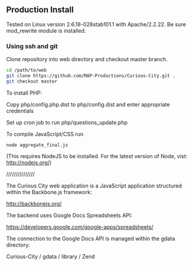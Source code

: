 ## Production Install

Tested on Linux version 2.6.18-028stab101.1 with Apache/2.2.22. Be sure mod_rewrite module is installed.

### Using ssh and git

Clone repository into web directory and checkout master branch.

```bash
cd /path/to/web
git clone https://github.com/MAP-Productions/Curious-City.git .
git checkout master
```

To install PHP:

Copy php/config.php.dist to php/config.dist and enter appropriate credentials

Set up cron job to run php/questions_update.php

To compile JavaScript/CSS run

```
node aggregate_final.js
```

(This requires NodeJS to be installed. For the latest version of Node, vist: http://nodejs.org/)

///////////////

The Curious City web application is a JavaScript application structured within the Backbone.js framework:

http://backbonejs.org/

The backend uses Google Docs Spreadsheets API:

https://developers.google.com/google-apps/spreadsheets/

The connection to the Google Docs API is managed within the gdata directory:

Curious-City / gdata / library / Zend



